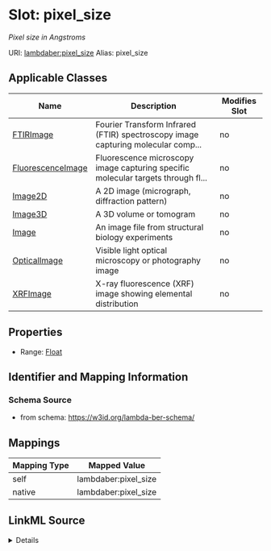 

# Slot: pixel_size 


_Pixel size in Angstroms_





URI: [lambdaber:pixel_size](https://w3id.org/lambda-ber-schema/pixel_size)
Alias: pixel_size

<!-- no inheritance hierarchy -->





## Applicable Classes

| Name | Description | Modifies Slot |
| --- | --- | --- |
| [FTIRImage](FTIRImage.md) | Fourier Transform Infrared (FTIR) spectroscopy image capturing molecular comp... |  no  |
| [FluorescenceImage](FluorescenceImage.md) | Fluorescence microscopy image capturing specific molecular targets through fl... |  no  |
| [Image2D](Image2D.md) | A 2D image (micrograph, diffraction pattern) |  no  |
| [Image3D](Image3D.md) | A 3D volume or tomogram |  no  |
| [Image](Image.md) | An image file from structural biology experiments |  no  |
| [OpticalImage](OpticalImage.md) | Visible light optical microscopy or photography image |  no  |
| [XRFImage](XRFImage.md) | X-ray fluorescence (XRF) image showing elemental distribution |  no  |






## Properties

* Range: [Float](Float.md)




## Identifier and Mapping Information






### Schema Source


* from schema: https://w3id.org/lambda-ber-schema/




## Mappings

| Mapping Type | Mapped Value |
| ---  | ---  |
| self | lambdaber:pixel_size |
| native | lambdaber:pixel_size |




## LinkML Source

<details>
```yaml
name: pixel_size
description: Pixel size in Angstroms
from_schema: https://w3id.org/lambda-ber-schema/
rank: 1000
alias: pixel_size
owner: Image
domain_of:
- Image
range: float

```
</details>
